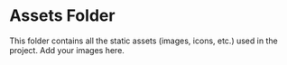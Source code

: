 # Assets Folder

This folder contains all the static assets (images, icons, etc.) used in the project. Add your images here.
